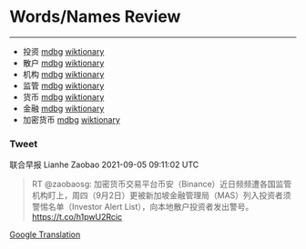 
# Words/Names Review
___
- 投资 [mdbg](https://www.mdbg.net/chinese/dictionary?page=worddict&wdrst=0&wdqb=投资) [wiktionary](https://en.wiktionary.org/wiki/投资)
- 散户 [mdbg](https://www.mdbg.net/chinese/dictionary?page=worddict&wdrst=0&wdqb=散户) [wiktionary](https://en.wiktionary.org/wiki/散户)
- 机构 [mdbg](https://www.mdbg.net/chinese/dictionary?page=worddict&wdrst=0&wdqb=机构) [wiktionary](https://en.wiktionary.org/wiki/机构)
- 监管 [mdbg](https://www.mdbg.net/chinese/dictionary?page=worddict&wdrst=0&wdqb=监管) [wiktionary](https://en.wiktionary.org/wiki/监管)
- 货币 [mdbg](https://www.mdbg.net/chinese/dictionary?page=worddict&wdrst=0&wdqb=货币) [wiktionary](https://en.wiktionary.org/wiki/货币)
- 金融 [mdbg](https://www.mdbg.net/chinese/dictionary?page=worddict&wdrst=0&wdqb=金融) [wiktionary](https://en.wiktionary.org/wiki/金融)
- 加密货币 [mdbg](https://www.mdbg.net/chinese/dictionary?page=worddict&wdrst=0&wdqb=加密货币) [wiktionary](https://en.wiktionary.org/wiki/加密货币)
### Tweet
联合早报 Lianhe Zaobao 2021-09-05 09:11:02 UTC
> RT @zaobaosg: 加密货币交易平台币安（Binance）近日频频遭各国监管机构盯上，周四（9月2日）更被新加坡金融管理局（MAS）列入投资者须警惕名单（Investor Alert List），向本地散户投资者发出警号。https://t.co/h1pwU2Rcic

[Google Translation](https://translate.google.com/?hi=en&tab=TT&sl=zh-CN&tl=en&op=translate&text=RT+%40zaobaosg%3A+%E5%8A%A0%E5%AF%86%E8%B4%A7%E5%B8%81%E4%BA%A4%E6%98%93%E5%B9%B3%E5%8F%B0%E5%B8%81%E5%AE%89%EF%BC%88Binance%EF%BC%89%E8%BF%91%E6%97%A5%E9%A2%91%E9%A2%91%E9%81%AD%E5%90%84%E5%9B%BD%E7%9B%91%E7%AE%A1%E6%9C%BA%E6%9E%84%E7%9B%AF%E4%B8%8A%EF%BC%8C%E5%91%A8%E5%9B%9B%EF%BC%889%E6%9C%882%E6%97%A5%EF%BC%89%E6%9B%B4%E8%A2%AB%E6%96%B0%E5%8A%A0%E5%9D%A1%E9%87%91%E8%9E%8D%E7%AE%A1%E7%90%86%E5%B1%80%EF%BC%88MAS%EF%BC%89%E5%88%97%E5%85%A5%E6%8A%95%E8%B5%84%E8%80%85%E9%A1%BB%E8%AD%A6%E6%83%95%E5%90%8D%E5%8D%95%EF%BC%88Investor+Alert+List%EF%BC%89%EF%BC%8C%E5%90%91%E6%9C%AC%E5%9C%B0%E6%95%A3%E6%88%B7%E6%8A%95%E8%B5%84%E8%80%85%E5%8F%91%E5%87%BA%E8%AD%A6%E5%8F%B7%E3%80%82https%3A%2F%2Ft.co%2Fh1pwU2Rcic)

